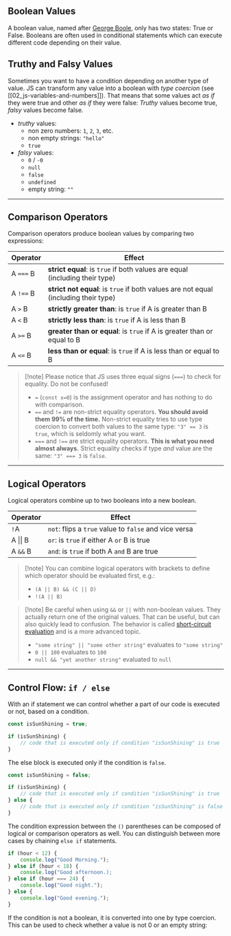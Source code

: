## Boolean Values

A boolean value, named after [George Boole](https://en.wikipedia.org/wiki/George_Boole), only has two states: True or False. Booleans are often used in conditional statements which can execute different code depending on their value.

## Truthy and Falsy Values

Sometimes you want to have a condition depending on another type of value. JS can transform any value into a boolean with _type coercion_ (see [[02_js-variables-and-numbers]]). That means that some values act _as if_ they were true and other _as if_ they were false: _Truthy_ values become true, _falsy_ values become false.

- _truthy_ values:
	- non zero numbers: `1`, `2`, `3`, etc.
	- non empty strings: `"hello"`
	- `true`
- _falsy_ values:
	- `0` / `-0`
	- `null`
	- `false`
	- `undefined`
	- empty string: `""`

***

## Comparison Operators

Comparison operators produce boolean values by comparing two expressions:

| Operator  | Effect                                                                              |
| --------- | ----------------------------------------------------------------------------------- |
| A `===` B | __strict equal__: is `true` if both values are equal (including their type)         |
| A `!==` B | __strict not equal__: is `true` if both values are not equal (including their type) |
| A `>` B   | __strictly greater than__: is `true` if A is greater than B                         |
| A `<` B   | __strictly less than__: is `true` if A is less than B                               |
| A `>=` B  | __greater than or equal__: is `true` if A is greater than or equal to B             |
| A `<=` B  | __less than or equal__: is `true` if A is less than or equal to B                   |
>[!note] Please notice that JS uses three equal signs (`===`) to check for equality. Do not be confused!
> - `=` (`const x=0`) is the assignment operator and has nothing to do with comparison.
> - `==` and `!=` are non-strict equality operators. __You should avoid them 99% of the time.__ Non-strict equality tries to use type coercion to convert both values to the same type: `"3" == 3` is `true`, which is seldomly what you want.
> - `===` and `!==` are strict equality operators. __This is what you need almost always.__ Strict equality checks if type _and_ value are the same: `"3" === 3` is `false`.

 ***
## Logical Operators

Logical operators combine up to two booleans into a new boolean.

| Operator | Effect                                                |
| -------- | ----------------------------------------------------- |
| `!`A     | `not`: flips a `true` value to `false` and vice versa |
| A \|\| B | `or`: is `true` if either A `or` B is true            |
| A `&&` B | `and`: is `true` if both A `and` B are true           |
>[!note] You can combine logical operators with brackets to define which operator should be evaluated first, e.g.:
>- `(A || B) && (C || D)`
>- `!(A || B)`

>[!note] Be careful when using `&&` or `||` with non-boolean values. They actually return one of the original values. That can be useful, but can also quickly lead to confusion. The behavior is called [short-circuit evaluation](https://developer.mozilla.org/en-US/docs/Web/JavaScript/Reference/Operators/Logical_AND#short-circuit_evaluation) and is a more advanced topic.
>- `"some string" || "some other string"` evaluates to `"some string"`
>- `0 || 100` evaluates to `100`
>- `null && "yet another string"` evaluated to `null`

***

## Control Flow: `if / else`

With an if statement we can control whether a part of our code is executed or not, based on a condition.

```js
const isSunShining = true;

if (isSunShining) {
	// code that is executed only if condition "isSunShining" is true
}
```

The else block is executed only if the condition is `false`.

```js
const isSunShining = false;

if (isSunShining) {
	// code that is executed only if condition "isSunShining" is true
} else {
	// code that is executed only if condition "isSunShining" is false
}
```

The condition expression between the `()` parentheses can be composed of logical or comparison operators as well. You can distinguish between more cases by chaining `else if` statements.

```js
if (hour < 12) {
	console.log("Good Morning.");
} else if (hour < 18) {
	console.log("Good afternoon.);
} else if (hour === 24) {
	console.log("Good night.");
} else {
	console.log("Good evening.");
}
```

If the condition is not a boolean, it is converted into one by type coercion. This can be used to check whether a value is not 0 or an empty string:

```js

```